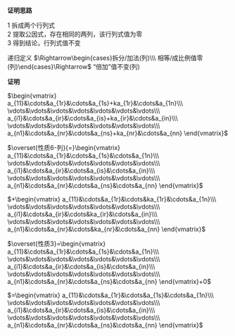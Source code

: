 **证明思路**  
  
1 拆成两个行列式  
2 提取公因式，存在相同的两列，该行列式值为零  
3 得到结论，行列式值不变  
  
递归定义 $\Rightarrow\begin{cases}拆分/加法(列)\\\ 相等/成比例值零(列)\end{cases}\Rightarrow$ “倍加”值不变(列)  
  
**证明**  
  
 $\begin{vmatrix}  
a_{11}&\cdots&a_{1r}&\cdots&a_{1s}+ka_{1r}&\cdots&a_{1n}\\\   
\vdots&\vdots&\vdots&\vdots&\vdots&\vdots&\vdots\\\   
a_{i1}&\cdots&a_{ir}&\cdots&a_{is}+ka_{ir}&\cdots&a_{in}\\\   
\vdots&\vdots&\vdots&\vdots&\vdots&\vdots&\vdots\\\   
a_{n1}&\cdots&a_{nr}&\cdots&a_{ns}+ka_{nr}&\cdots&a_{nn}  
\end{vmatrix}$   
  
 $\overset{性质6-列}{=}\begin{vmatrix}  
a_{11}&\cdots&a_{1r}&\cdots&a_{1s}&\cdots&a_{1n}\\\   
\vdots&\vdots&\vdots&\vdots&\vdots&\vdots&\vdots\\\   
a_{i1}&\cdots&a_{ir}&\cdots&a_{is}&\cdots&a_{in}\\\   
\vdots&\vdots&\vdots&\vdots&\vdots&\vdots&\vdots\\\   
a_{n1}&\cdots&a_{nr}&\cdots&a_{ns}&\cdots&a_{nn}  
\end{vmatrix}$   
  
 $+\begin{vmatrix}  
a_{11}&\cdots&a_{1r}&\cdots&ka_{1r}&\cdots&a_{1n}\\\   
\vdots&\vdots&\vdots&\vdots&\vdots&\vdots&\vdots\\\   
a_{i1}&\cdots&a_{ir}&\cdots&ka_{ir}&\cdots&a_{in}\\\   
\vdots&\vdots&\vdots&\vdots&\vdots&\vdots&\vdots\\\   
a_{n1}&\cdots&a_{nr}&\cdots&ka_{nr}&\cdots&a_{nn}  
\end{vmatrix}$   
  
 $\overset{性质3}=\begin{vmatrix}  
a_{11}&\cdots&a_{1r}&\cdots&a_{1s}&\cdots&a_{1n}\\\   
\vdots&\vdots&\vdots&\vdots&\vdots&\vdots&\vdots\\\   
a_{i1}&\cdots&a_{ir}&\cdots&a_{is}&\cdots&a_{in}\\\   
\vdots&\vdots&\vdots&\vdots&\vdots&\vdots&\vdots\\\   
a_{n1}&\cdots&a_{nr}&\cdots&a_{ns}&\cdots&a_{nn}  
\end{vmatrix}+0$   
  
 $=\begin{vmatrix}  
a_{11}&\cdots&a_{1r}&\cdots&a_{1s}&\cdots&a_{1n}\\\   
\vdots&\vdots&\vdots&\vdots&\vdots&\vdots&\vdots\\\   
a_{i1}&\cdots&a_{ir}&\cdots&a_{is}&\cdots&a_{in}\\\   
\vdots&\vdots&\vdots&\vdots&\vdots&\vdots&\vdots\\\   
a_{n1}&\cdots&a_{nr}&\cdots&a_{ns}&\cdots&a_{nn}  
\end{vmatrix}$   
  
